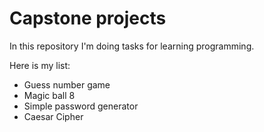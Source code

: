 # Capstone projects

In this repository I'm doing tasks for learning programming.

Here is my list:
- Guess number game
- Magic ball 8
- Simple password generator
- Caesar Cipher

